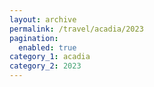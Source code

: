 ```yaml
---
layout: archive
permalink: /travel/acadia/2023
pagination: 
  enabled: true
category_1: acadia
category_2: 2023
---
```

